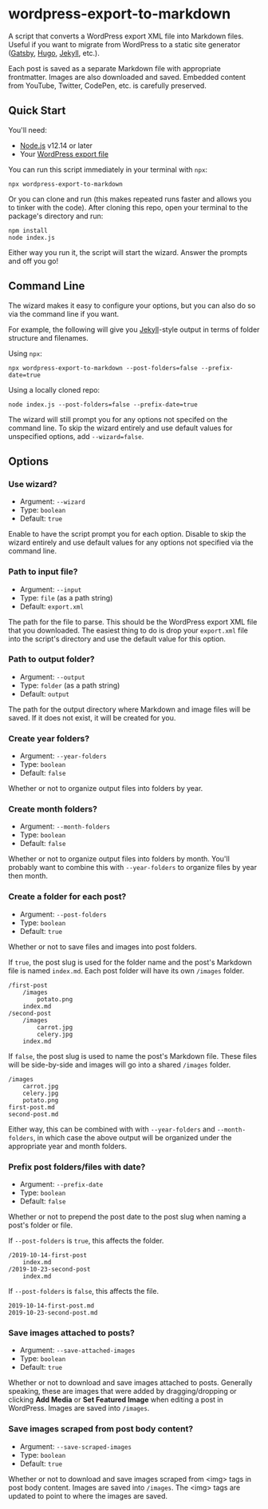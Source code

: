 # wordpress-export-to-markdown

A script that converts a WordPress export XML file into Markdown files. Useful if you want to migrate from WordPress to a static site generator ([Gatsby](https://www.gatsbyjs.org/), [Hugo](https://gohugo.io/), [Jekyll](https://jekyllrb.com/), etc.).

Each post is saved as a separate Markdown file with appropriate frontmatter. Images are also downloaded and saved. Embedded content from YouTube, Twitter, CodePen, etc. is carefully preserved.

## Quick Start

You'll need:
- [Node.js](https://nodejs.org/) v12.14 or later
- Your [WordPress export file](https://codex.wordpress.org/Tools_Export_Screen)

You can run this script immediately in your terminal with `npx`:

```
npx wordpress-export-to-markdown
```

Or you can clone and run (this makes repeated runs faster and allows you to tinker with the code). After cloning this repo, open your terminal to the package's directory and run:

```
npm install
node index.js
```

Either way you run it, the script will start the wizard. Answer the prompts and off you go!

## Command Line

The wizard makes it easy to configure your options, but you can also do so via the command line if you want.

For example, the following will give you [Jekyll](https://jekyllrb.com/)-style output in terms of folder structure and filenames.

Using `npx`:

```
npx wordpress-export-to-markdown --post-folders=false --prefix-date=true
```

Using a locally cloned repo:

```
node index.js --post-folders=false --prefix-date=true
```

The wizard will still prompt you for any options not specifed on the command line. To skip the wizard entirely and use default values for unspecified options, add `--wizard=false`.

## Options

### Use wizard?

- Argument: `--wizard`
- Type: `boolean`
- Default: `true`

Enable to have the script prompt you for each option. Disable to skip the wizard entirely and use default values for any options not specified via the command line.

### Path to input file?

- Argument: `--input`
- Type: `file` (as a path string)
- Default: `export.xml`

The path for the file to parse. This should be the WordPress export XML file that you downloaded. The easiest thing to do is drop your `export.xml` file into the script's directory and use the default value for this option.

### Path to output folder?

- Argument: `--output`
- Type: `folder` (as a path string)
- Default: `output`

The path for the output directory where Markdown and image files will be saved. If it does not exist, it will be created for you.

### Create year folders?

- Argument: `--year-folders`
- Type: `boolean`
- Default: `false`

Whether or not to organize output files into folders by year.

### Create month folders?

- Argument: `--month-folders`
- Type: `boolean`
- Default: `false`

Whether or not to organize output files into folders by month. You'll probably want to combine this with `--year-folders` to organize files by year then month.

### Create a folder for each post?

- Argument: `--post-folders`
- Type: `boolean`
- Default: `true`

Whether or not to save files and images into post folders.

If `true`, the post slug is used for the folder name and the post's Markdown file is named `index.md`. Each post folder will have its own `/images` folder.

    /first-post
        /images
            potato.png
        index.md
    /second-post
        /images
            carrot.jpg
            celery.jpg
        index.md

If `false`, the post slug is used to name the post's Markdown file. These files will be side-by-side and images will go into a shared `/images` folder.

    /images
        carrot.jpg
        celery.jpg
        potato.png
    first-post.md
    second-post.md

Either way, this can be combined with with `--year-folders` and `--month-folders`, in which case the above output will be organized under the appropriate year and month folders.

### Prefix post folders/files with date?

- Argument: `--prefix-date`
- Type: `boolean`
- Default: `false`

Whether or not to prepend the post date to the post slug when naming a post's folder or file.

If `--post-folders` is `true`, this affects the folder.

    /2019-10-14-first-post
        index.md
    /2019-10-23-second-post
        index.md

If `--post-folders` is `false`, this affects the file.

    2019-10-14-first-post.md
    2019-10-23-second-post.md

### Save images attached to posts?

- Argument: `--save-attached-images`
- Type: `boolean`
- Default: `true`

Whether or not to download and save images attached to posts. Generally speaking, these are images that were added by dragging/dropping or clicking **Add Media** or **Set Featured Image** when editing a post in WordPress. Images are saved into `/images`.

### Save images scraped from post body content?

- Argument: `--save-scraped-images`
- Type: `boolean`
- Default: `true`

Whether or not to download and save images scraped from &lt;img&gt; tags in post body content. Images are saved into `/images`. The &lt;img&gt; tags are updated to point to where the images are saved.
